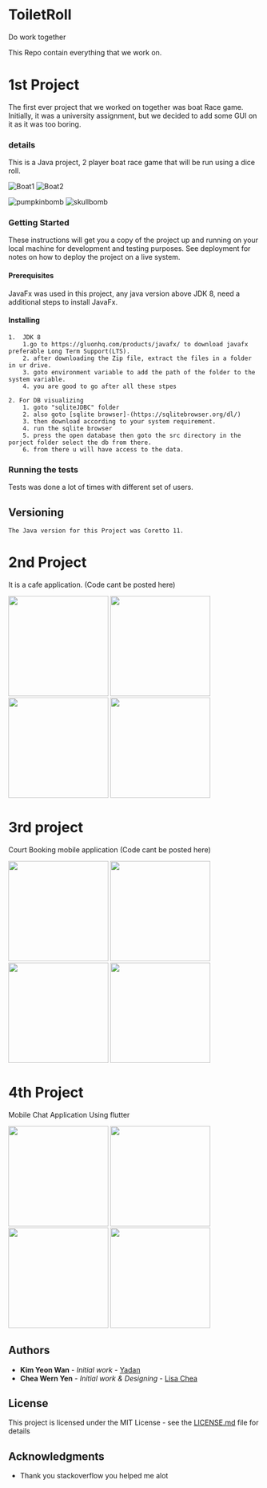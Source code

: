 
# ToiletRoll
Do work together

This Repo contain everything that we work on.

# 1st Project
The first ever project that we worked on together was boat Race game.
Initially, it was a university assignment, but we decided to add some GUI on it as it was too boring.

### details

This is a Java project, 2 player boat race game that will be run using a dice roll.

 ![Boat1](BoatRace1/GUI/playerboat/boat1.png)  ![Boat2](BoatRace1/GUI/playerboat/boat2.png)

 ![pumpkinbomb](BoatRace1/GUI/Compo/bombpumpkinpost.png)  ![skullbomb](BoatRace1/GUI/Compo/skullbombpost.png)


### Getting Started

These instructions will get you a copy of the project up and running on your local machine for development and testing purposes. See deployment for notes on how to deploy the project on a live system.

#### Prerequisites

JavaFx was used in this project, any java version above JDK 8, need a additional steps to install JavaFx.

#### Installing
```
1.  JDK 8
	1.go to https://gluonhq.com/products/javafx/ to download javafx preferable Long Term Support(LTS).
	2. after downloading the Zip file, extract the files in a folder in ur drive.
	3. goto environment variable to add the path of the folder to the system variable.
	4. you are good to go after all these stpes

2. For DB visualizing
	1. goto "sqliteJDBC" folder
	2. also goto [sqlite browser]-(https://sqlitebrowser.org/dl/)
	3. then download according to your system requirement.
	4. run the sqlite browser
	5. press the open database then goto the src directory in the porject folder select the db from there.
	6. from there u will have access to the data.
```


### Running the tests

Tests was done a lot of times with different set of users.


## Versioning

```
The Java version for this Project was Coretto 11.
```

# 2nd Project

It is a cafe application. (Code cant be posted here)

<img src="project2Image/signUp.jpg" width="200" > <img src="project2Image/Home.jpg" width="200" >
<img src="project2Image/Menu.jpg" width="200" >   <img src="project2Image/Cart.jpg" width="200" >


# 3rd project
Court Booking mobile application (Code cant be posted here)

<img src="project3Image/signup.png" width="200" > <img src="project3Image/Account.png" width="200" >
<img src="project3Image/Venues.png" width="200" >   <img src="project3Image/Booking_History_Detail_Example.png" width="200" >

# 4th Project

Mobile Chat Application Using flutter

<img src="project3Image/signup.png" width="200" > <img src="project3Image/Account.png" width="200" >
<img src="project3Image/Venues.png" width="200" >   <img src="project3Image/Booking_History_Detail_Example.png" width="200" >




## Authors

* **Kim Yeon Wan** - *Initial work* - [Yadan](https://github.com/wanyeonkim)
* **Chea Wern Yen** - *Initial work & Designing* - [Lisa Chea](https://github.com/lisacheawy)


## License

This project is licensed under the MIT License - see the [LICENSE.md](https://github.com/wanyeonkim/ToiletRoll/blob/main/LICENSE) file for details

## Acknowledgments

* Thank you stackoverflow you helped me alot
